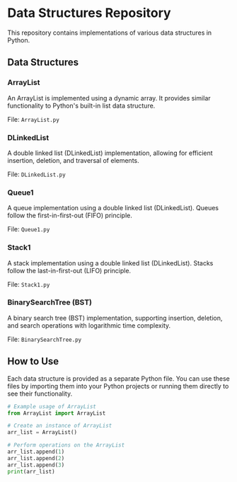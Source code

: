 # Data Structures Repository

This repository contains implementations of various data structures in Python.

## Data Structures

### ArrayList

An ArrayList is implemented using a dynamic array. It provides similar functionality to Python's built-in list data structure.

File: `ArrayList.py`

### DLinkedList

A double linked list (DLinkedList) implementation, allowing for efficient insertion, deletion, and traversal of elements.

File: `DLinkedList.py`

### Queue1

A queue implementation using a double linked list (DLinkedList). Queues follow the first-in-first-out (FIFO) principle.

File: `Queue1.py`

### Stack1

A stack implementation using a double linked list (DLinkedList). Stacks follow the last-in-first-out (LIFO) principle.

File: `Stack1.py`

### BinarySearchTree (BST)

A binary search tree (BST) implementation, supporting insertion, deletion, and search operations with logarithmic time complexity.

File: `BinarySearchTree.py`

## How to Use

Each data structure is provided as a separate Python file. You can use these files by importing them into your Python projects or running them directly to see their functionality.

```python
# Example usage of ArrayList
from ArrayList import ArrayList

# Create an instance of ArrayList
arr_list = ArrayList()

# Perform operations on the ArrayList
arr_list.append(1)
arr_list.append(2)
arr_list.append(3)
print(arr_list)
